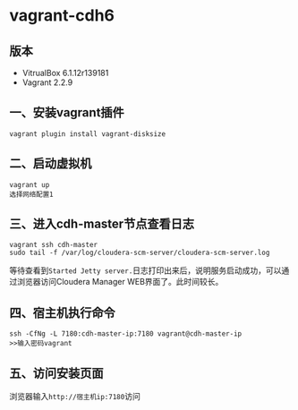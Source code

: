# vagrant-cdh6

## 版本
- VitrualBox 6.1.12r139181
- Vagrant 2.2.9

## 一、安装vagrant插件
```shell
vagrant plugin install vagrant-disksize
```

## 二、启动虚拟机
```shell
vagrant up
选择网络配置1
```

## 三、进入cdh-master节点查看日志
```shell
vagrant ssh cdh-master
sudo tail -f /var/log/cloudera-scm-server/cloudera-scm-server.log
```
等待查看到```Started Jetty server.```日志打印出来后，说明服务启动成功，可以通过浏览器访问Cloudera Manager WEB界面了。此时间较长。

## 四、宿主机执行命令
```shell
ssh -CfNg -L 7180:cdh-master-ip:7180 vagrant@cdh-master-ip
>>输入密码vagrant
```

## 五、访问安装页面

浏览器输入```http://宿主机ip:7180```访问